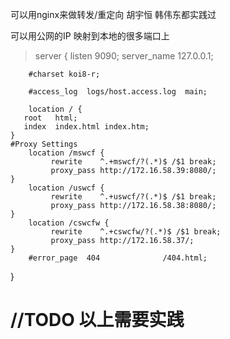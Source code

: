 可以用nginx来做转发/重定向   胡宇恒 韩伟东都实践过

可以用公网的IP 映射到本地的很多端口上

>server {
        listen       9090;
        server_name  127.0.0.1;

        #charset koi8-r;

        #access_log  logs/host.access.log  main;

        location / {
       root   html;
       index  index.html index.htm;
    }
    #Proxy Settings
        location /mswcf {
             rewrite    ^.+mswcf/?(.*)$ /$1 break;
             proxy_pass http://172.16.58.39:8080/;
    }
        location /uswcf {
             rewrite    ^.+uswcf/?(.*)$ /$1 break;
             proxy_pass http://172.16.58.38:8080/;
    }
        location /cswcfw {
             rewrite    ^.+cswcfw/?(.*)$ /$1 break;
             proxy_pass http://172.16.58.37/;
    }    
        #error_page  404              /404.html;
}

# //TODO 以上需要实践
